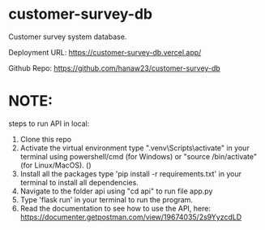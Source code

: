 # customer-survey-db

Customer survey system database.

Deployment URL:
https://customer-survey-db.vercel.app/

Github Repo: 
https://github.com/hanaw23/customer-survey-db


# NOTE:

steps to run API in local:

1. Clone this repo
2. Activate the virtual environment type ".venv\Scripts\activate" in your terminal using powershell/cmd (for Windows) or "source /bin/activate" (for Linux/MacOS). ()
3. Install all the packages type 'pip install -r requirements.txt' in your terminal to install all dependencies.
4. Navigate to the folder api using "cd api" to run file app.py
5. Type 'flask run' in your terminal to run the program.
6. Read the documentation to see how to use the API, here: https://documenter.getpostman.com/view/19674035/2s9YyzcdLD


